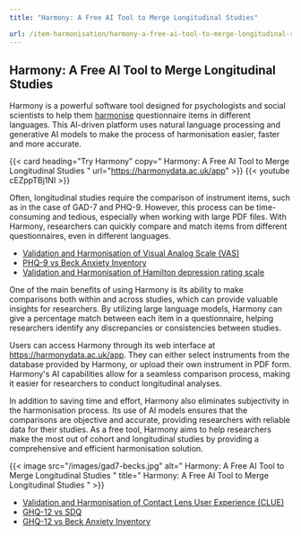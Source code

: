 ```yaml
---
title: "Harmony: A Free AI Tool to Merge Longitudinal Studies"

url: /item-harmonisation/harmony-a-free-ai-tool-to-merge-longitudinal-studies
---
```


## Harmony: A Free AI Tool to Merge Longitudinal Studies

Harmony is a powerful software tool designed for psychologists and social scientists to help them [harmonise](/item-harmonisation/) questionnaire items in different languages. This AI-driven platform uses natural language processing and generative AI models to make the process of harmonisation easier, faster and more accurate.

{{< card heading="Try Harmony" copy=" Harmony: A Free AI Tool to Merge Longitudinal Studies " url="https://harmonydata.ac.uk/app" >}}
{{< youtube cEZppTBj1NI >}}

Often, longitudinal studies require the comparison of instrument items, such as in the case of GAD-7 and PHQ-9. However, this process can be time-consuming and tedious, especially when working with large PDF files. With Harmony, researchers can quickly compare and match items from different questionnaires, even in different languages.

* [Validation and Harmonisation of Visual Analog Scale (VAS)](/harmonisation-validation/visual-analog-scale-vas)
* [PHQ-9 vs Beck Anxiety Inventory](/compare-harmonise-instruments/phq-9-vs-beck-anxiety-inventory/)
* [Validation and Harmonisation of Hamilton depression rating scale](/harmonisation-validation/hamilton-depression-rating-scale)

One of the main benefits of using Harmony is its ability to make comparisons both within and across studies, which can provide valuable insights for researchers. By utilizing large language models, Harmony can give a percentage match between each item in a questionnaire, helping researchers identify any discrepancies or consistencies between studies.

Users can access Harmony through its web interface at https://harmonydata.ac.uk/app. They can either select instruments from the database provided by Harmony, or upload their own instrument in PDF form. Harmony's AI capabilities allow for a seamless comparison process, making it easier for researchers to conduct longitudinal analyses.

In addition to saving time and effort, Harmony also eliminates subjectivity in the harmonisation process. Its use of AI models ensures that the comparisons are objective and accurate, providing researchers with reliable data for their studies. As a free tool, Harmony aims to help researchers make the most out of cohort and longitudinal studies by providing a comprehensive and efficient harmonisation solution.


{{< image src="/images/gad7-becks.jpg" alt=" Harmony: A Free AI Tool to Merge Longitudinal Studies " title=" Harmony: A Free AI Tool to Merge Longitudinal Studies " >}}









* [Validation and Harmonisation of Contact Lens User Experience (CLUE)](/harmonisation-validation/contact-lens-user-experience-clue)
* [GHQ-12 vs SDQ](/compare-harmonise-instruments/ghq-12-vs-sdq/)
* [GHQ-12 vs Beck Anxiety Inventory](/compare-harmonise-instruments/ghq-12-vs-beck-anxiety-inventory/)
